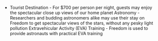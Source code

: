 - Tourist Destination - For $700 per person per night, guests may enjoy the spectacular close up views of our home planet
  Astronomy - Researchers and budding astronomers alike may use their stay on Freedom to get spectacular views of the stars, without any pesky light pollution
  Extravehicular Activity (EVA) Training - Freedom is used to provide astronauts with practical EVA training